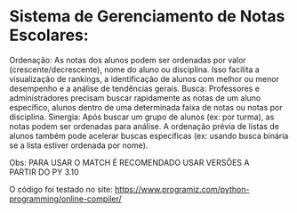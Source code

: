 # Sistema de Gerenciamento de Notas Escolares: 

Ordenação: As notas dos alunos podem ser ordenadas por valor (crescente/decrescente), nome do aluno ou disciplina. Isso facilita a visualização de rankings, a identificação de alunos com melhor ou menor desempenho e a análise de tendências gerais.
Busca: Professores e administradores precisam buscar rapidamente as notas de um aluno específico, alunos dentro de uma determinada faixa de notas ou notas por disciplina.
Sinergia: Após buscar um grupo de alunos (ex: por turma), as notas podem ser ordenadas para análise. A ordenação prévia de listas de alunos também pode acelerar buscas específicas (ex: usando busca binária se a lista estiver ordenada por nome).

Obs: PARA USAR O MATCH É RECOMENDADO USAR VERSÕES A PARTIR DO PY 3.10

O código foi testado no site: https://www.programiz.com/python-programming/online-compiler/
